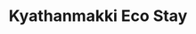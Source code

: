 ---
layout: location
title: Kyathanmakki Eco Stay
images: ["/properties/kudhremukh/Kyathanmakki/1.jpg","/properties/kudhremukh/Kyathanmakki/1.jpg"]
price: ₹1,999
area: Kudremukh
rating: 5
description: Craving a nature fix? Look no further than Kyathanmakki Eco Stay! Nestled in Kalasa's vibrant hills, our homestay offers a cozy retreat for mountain enthusiasts. Sip your morning chai on your private balcony, mesmerized by the endless emerald valleys and majestic peaks. Our modern rooms come with free Wi-Fi and comfy beds, perfect for unwinding after a day of exploring hidden waterfalls and lush hiking trails. In the evenings, share stories with fellow travelers under a sky ablaze with stars.  Kyathanmakki Eco Stay – your simple escape for a true mountain experience. 
district: Chikmagalur
total-occupancy: 20
rooms: 4
stay-type: Home Stay
accomodation: [
    [2 Standard Room, 4, 2, shop],
    [1 Basic Room, 4, 2, house-door], 
    [1 Dormitory Room, 8, 4, shop]
]
pricing: [
    [BASIC PACKAGE, 1299, Stay | Activities | Breakfast | Hi-tea | Veg Snacks],
    [STANDARD PACKAGE, 1999, Stay | Activities | All Meals | Hi-tea | Veg Snacks],
    [COUPLE PACKAGE, 2299, Stay | Activities | All Meals | Hi-tea | Veg Snacks],
    [DORMITORY, 1799, Stay | Activities | All Meals | Hi-tea | Veg Snacks],
]
ameneties: [
    [ fa-solid fa-plug-circle-plus,Power Backup],
    [ fa-solid fa-snowflake,Refrigerator],
    [ fa-solid fa-wifi ,Wi-Fi],
    [ fa-solid fa-shirt,Laundry],
    [ fa-solid fa-square-parking,Parking],
    [ fa-solid fa-tower-observation,Balcony],
    [ fa-solid fa-mug-hot,Kettle],
    [ fa-solid fa-smoking,Smoking Area],
    [ fa-solid fa-tower-observation, Watch Tower],
    [ fa-solid fa-shower,Shower],
    [ fa-solid fa-hot-tub-person,Hot Water]
]
activities: [ 
    [ fa-solid fa-fire,Bonfire & Music],
    [ fa-solid fa-water, Water Stream], 
    [ fa-solid fa-chess-knight,Chess], 
    [ fa-solid fa-person-walking,Estate Walk], 
    [ fa-solid fa-spoon,Badmiton], 
    [ fa-solid fa-baseball-bat-ball,Cricket], 
    [ fa-solid fa-hockey-puck,Carrom], 
    [ fa-solid fa-volleyball,Vollyball], 
    [ fa-solid fa-person-walking,Nature Walk],
    [ fa-solid fa-person-hiking,Trekking], 
    [ fa-solid fa-dove,Bird Watch], 
    [ fa-solid fa-truck-pickup,Jeep-ride]
]
locations: ["Kyathanmakki Hills Station (3.5km)","Doddannashetti Caves (4km)","Panchamikallu View Point (13km)","Horandu Temple(7km)","Kalasa Temple(15km)","Ambatheertha(14km)","Hanging Bridge(16km)","Soormane Falls(17km)","Samse Tea Estate(21km)","Elaneer Falls(23km)","Kudremukh (34km)"]
breakfast: [Neer Dosa, item2, item3, item4]
lunch: [item1, item2, item3, item4]
dinner: [item1, item2, item3, item4]
tnc: ["Yes","Yes","Yes", "Yes", 12:00PM-11:00AM]
---